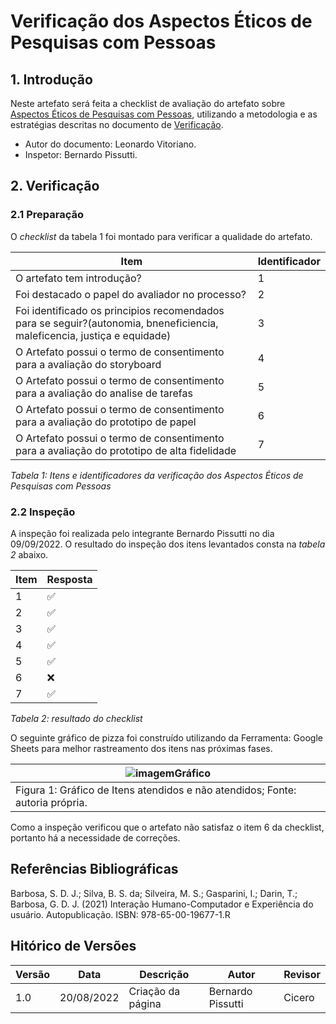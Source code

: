# Verificação dos Aspectos Éticos de Pesquisas com Pessoas

## 1. Introdução

Neste artefato será feita a checklist de avaliação do artefato sobre
[Aspectos Éticos de Pesquisas com Pessoas](/analise_de_requisitos/aspectos_eticos.md),
utilizando a metodologia e as estratégias descritas no documento de [Verificação](/analise/verif_principal.md).

- Autor do documento: Leonardo Vitoriano.
- Inspetor: Bernardo Pissutti.

## 2. Verificação

### 2.1 Preparação

O *checklist* da tabela 1 foi montado para verificar a qualidade do artefato.

| Item                                                                                                                     | Identificador |
|--------------------------------------------------------------------------------------------------------------------------|---------------|
| O artefato tem introdução?                                                                                               | 1             |
| Foi destacado o papel do avaliador no processo?                                                                          | 2             |
| Foi identificado os principios recomendados para se seguir?(autonomia, bneneficiencia, maleficencia, justiça e equidade) | 3             |
| O Artefato possui o termo de consentimento para a avaliação do storyboard                                                | 4             |
| O Artefato possui o termo de consentimento para a avaliação do analise de tarefas                                        | 5             |
| O Artefato possui o termo de consentimento para a avaliação do prototipo de papel                                        | 6             |
| O Artefato possui o termo de consentimento para a avaliação do prototipo de alta fidelidade                              | 7             |

_Tabela 1: Itens e identificadores da verificação dos Aspectos Éticos de Pesquisas com Pessoas_

### 2.2 Inspeção

A inspeção foi realizada pelo integrante Bernardo Pissutti no dia 09/09/2022.
O resultado do inspeção dos itens levantados consta na _tabela 2_ abaixo.

| Item | Resposta |
|------|----------|
| 1    | ✅        |
| 2    | ✅        |
| 3    | ✅        |
| 4    | ✅        |
| 5    | ✅        |
| 6    | ❌        |
| 7    | ✅        |

_Tabela 2: resultado do checklist_

O seguinte gráfico de pizza foi construído utilizando da Ferramenta:
Google Sheets para melhor rastreamento dos itens nas próximas fases.

| ![imagemGráfico](../../_media/grafico_perfildeusuario.png)                     |
|--------------------------------------------------------------------------------|
| Figura 1: Gráfico de Itens atendidos e não atendidos; Fonte: autoria própria.  |

Como a inspeção verificou que o artefato não satisfaz o item 6 da checklist, portanto há a necessidade de correções.

## Referências Bibliográficas

Barbosa, S. D. J.; Silva, B. S. da; Silveira, M. S.; Gasparini, I.; Darin, T.; Barbosa, G. D. J. (2021) Interação Humano-Computador
e Experiência do usuário. Autopublicação. ISBN: 978-65-00-19677-1.R

## Hitórico de Versões

| Versão  | Data       | Descrição                             | Autor              | Revisor |
|---------|------------|---------------------------------------|--------------------|---------|
| 1.0     | 20/08/2022 | Criação da página                     | Bernardo Pissutti  | Cicero  |

